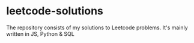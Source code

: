 # leetcode-solutions
The repository consists of my solutions to Leetcode problems. It's mainly written in JS, Python &amp; SQL
